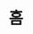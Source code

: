 ---
home: true
icon: home
title: 홈
heroImage: /logo2.svg
bgImage: https://theme-hope-assets.vuejs.press/bg/6-light.svg
bgImageDark: https://theme-hope-assets.vuejs.press/bg/6-dark.svg
bgImageStyle:
 background-attachment: fixed
heroText: Korepi
tagline: 고퀄리티의 사용하기 쉬운 Korepi의 편리한 툴을 제공합니다
actions:
- text: 다운로드
  icon: download
  link: ./start/download
  type: primary
- text: 빠른 시작
  icon: lightbulb
  link: ./start/
- text: 가이드
  icon: book
  link: ./guide/

highlights:
- header: 초인적인 경험!
  image: /assets/images/web/box.svg
  bgImage: https://theme-hope-assets.vuejs.press/bg/3-light.svg
  bgImageDark: https://theme-hope-assets.vuejs.press/bg/3-dark.svg
  highlights:
    - title: 미지의 장소 개방
    - title: 보물 자동 탐험!
    - title: 탐험 모드, 게임에 더 집중하기!
    - title: 여러가지 언어를 지원합니다!

- header: 실용적이고 편리한 원신용 기술
  description: 독자적인 기능을 무료로 제공합니다.
  image: /assets/images/web/markdown.svg
  bgImage: https://theme-hope-assets.vuejs.press/bg/2-light.svg
  bgImageDark: https://theme-hope-assets.vuejs.press/bg/2-dark.svg
  bgImageStyle:
    background-repeat: repeat
    background-size: initial
  features:
    - title: 텔레포트
      icon: location-arrow
      details: 맵/마크/작업간 텔레포트
    - title: 갓모드
      icon: shield
      details: 캐릭터를 무적으로 만듭니다
    - title: 공격 효과 (다중 타격/대상/애니메이션)
      icon: gun
      details: 다중 타격, 대상 및 애니메이션을 포함한 공격 효과를 수정합니다
    - title: 쿨타임 제거 (원소 스킬/원소 폭발/대시/활)
      icon: clock
      details: 원소 스킬, 원소 폭발, 대시, 활 등 다양한 액션의 쿨타임을 제거합니다
    - title: 무한 스태미나
      icon: battery-full
      details: 캐릭터가 스태미나를 무한으로 사용할 수 있게 합니다
    - title: 벽뚫기
      icon: vector-square
      details: 오브젝트를 통과하거나 하늘을 날 수 있게 됩니다
    - title: 게임 속도
      icon: tachometer-alt
      details: 게임 속 시간의 흐름을 빠르게 하거나 느리게 합니다
    - title: 멍청한 적
      icon: skull
      details: 적이 공격하지 않습니다
    - title: 적 얼리기
      icon: snowflake
      details: 적을 움직이지 못하게 합니다
    - title: 광물/실드/쓰레기/식물 자동 파괴
      icon: hammer
      details: 환경의 다양한 오브젝트를 자동으로 파괴합니다
    - title: 자동 획득/상자 열기
      icon: box
      details: 자동으로 드랍템을 획득하거나 상자를 엽니다
    - title: 획득 범위
      icon: compass
      details: 아이템 획득 가능 범위를 늘립니다
    - title: NPC 자동 대화
      icon: comment
      details: NPC와 자동으로 대화합니다
    - title: 자동 나무 벌목
      icon: tree
      details: 캐릭터가 나무를 자동으로 벌목합니다
    - title: 자동 요리
      icon: utensils
      details: 플레이어 개입 없이 자동으로 음식을 요리합니다
    - title: 몬스터 유인
      icon: tornado
      details: 주변의 다양한 몬스터를 유인합니다

- header: 최신 버그 수정
  image: /assets/images/web/features.svg
  bgImage: https://theme-hope-assets.vuejs.press/bg/1-light.svg
  bgImageDark: https://theme-hope-assets.vuejs.press/bg/1-dark.svg
  features:
    - title: 자동 대화 선택지 속도 향상
      icon: comment
      details: 자동 대화 선택지의 처리 속도 향상되었습니다
    - title: 멥 확대
      icon: search-plus
      details: 맵 확대 기능이 추가됩니다
    - title: 공격 즉시 차징 (이제 설정 가능)
      icon: bolt
      details: 공격 즉시 차징을 설정할 수 있습니다
    - title: 대화 스킵
      icon: arrow-right
      details: 대화를 즉시 스킵합니다
    - title: NPC 소환
      icon: user
      details: NPC 소환의 문제를 해결했습니다
    - title: 일곱신상과 상호작용
      icon: hands
      details: 일곱신상의 문제를 해결했습니다

- header: 우리의 장점
  description: 우리의 활동에 대한 자세한 내용을 소개합니다.
  image: /assets/images/web/blog.svg
  bgImage: https://theme-hope-assets.vuejs.press/bg/5-light.svg
  bgImageDark: https://theme-hope-assets.vuejs.press/bg/5-dark.svg
  highlights:
    - title: 연중무휴 응답 서비스
      icon: wind
      details: 항상 밤낮으로 신뢰할 수 있는 연중무휴 서비스를 제공하기 위해 여기에 있습니다
    - title: 간단함과 사용 편의성
      icon: user-friends
      details: 저희 제품은 사용하기 쉽고 간단하도록 설계되어 유저 친화적이고 편안한 경험을 보장합니다.
    - title: 보안
      icon: shield-alt
      details: 보안을 중시하여 데이터에 안전하게 액세스하고 보호합니다.

copyright: false
footer: Copyright © 2023 Micah && Kitten All rights reserved. 기타 모든 상표, 스크린샷, 로고 및 저작권은 해당 소유자의 재산입니다.
---